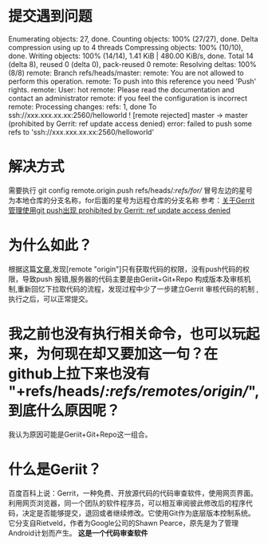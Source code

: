 # 提交遇到问题

Enumerating objects: 27, done.
Counting objects: 100% (27/27), done.
Delta compression using up to 4 threads
Compressing objects: 100% (10/10), done.
Writing objects: 100% (14/14), 1.41 KiB | 480.00 KiB/s, done.
Total 14 (delta 8), reused 0 (delta 0), pack-reused 0
remote: Resolving deltas: 100% (8/8)
remote: Branch refs/heads/master:
remote: You are not allowed to perform this operation.
remote: To push into this reference you need 'Push' rights.
remote: User: hot
remote: Please read the documentation and contact an administrator
remote: if you feel the configuration is incorrect
remote: Processing changes: refs: 1, done
To ssh://xxx.xxx.xx.xx:2560/helloworld
 ! [remote rejected] master -> master (prohibited by Gerrit: ref update access denied)
error: failed to push some refs to 'ssh://xxx.xxx.xx.xx:2560/helloworld'
 
# 解决方式
需要执行 git config remote.origin.push refs/heads/*:refs/for/*
冒号左边的星号为本地仓库的分支名称，for后面的星号为远程仓库的分支名称
参考：[关于Gerrit管理使用git push出现 prohibited by Gerrit: ref update access denied](https://blog.csdn.net/HZZOU/article/details/95475830)

# 为什么如此？
根据这篇[文章](https://blog.csdn.net/z2066411585/article/details/84580185),发现[remote "origin"]只有获取代码的权限，没有push代码的权限，导致push 报错,服务器的代码主要是由Geriit+Git+Repo 构成版本及审核机制,重新回忆下拉取代码的流程，发现过程中少了一步建立Gerrit 审核代码的机制 ,执行之后，可以正常提交。

# 我之前也没有执行相关命令，也可以玩起来，为何现在却又要加这一句？在github上拉下来也没有 "+refs/heads/*:refs/remotes/origin/*",到底什么原因呢？

我认为原因可能是Geriit+Git+Repo这一组合。

# 什么是Geriit？

百度百科上说：Gerrit，一种免费、开放源代码的代码审查软件，使用网页界面。利用网页浏览器，同一个团队的软件程序员，可以相互审阅彼此修改后的程序代码，决定是否能够提交，退回或者继续修改。它使用Git作为底层版本控制系统。它分支自Rietveld，作者为Google公司的Shawn Pearce，原先是为了管理Android计划而产生。
**这是一个代码审查软件**



